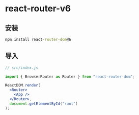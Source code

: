 # react-router-v6

## 安装

```cmd
npm install react-router-dom@6
```

## 导入

```jsx
// src/index.js

import { BrowserRouter as Router } from "react-router-dom";

ReactDOM.render(
  <Router>
    <App />
  </Router>,
  document.getElementById("root")
);
```

